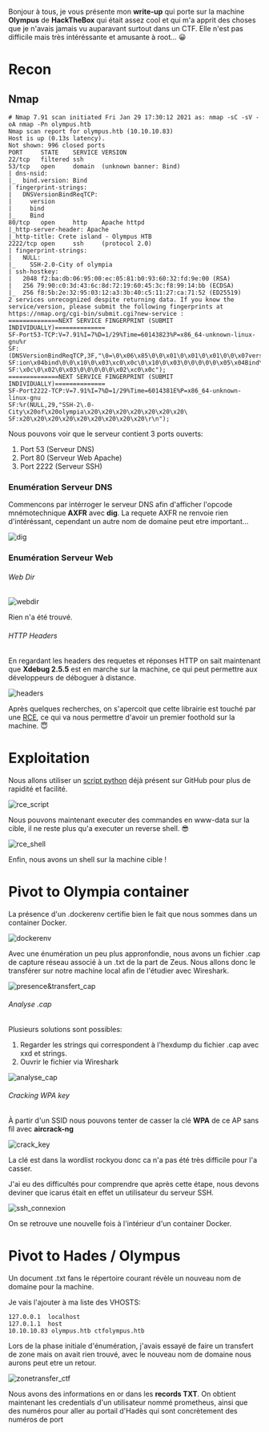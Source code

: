 Bonjour à tous, je vous présente mon **write-up** qui porte sur la machine **Olympus** de **HackTheBox** qui était assez cool et qui m'a apprit des choses que je n'avais jamais vu auparavant surtout dans un CTF. Elle n'est pas difficile mais très intéréssante et amusante à root... 😀

# Recon

## Nmap
  
```
# Nmap 7.91 scan initiated Fri Jan 29 17:30:12 2021 as: nmap -sC -sV -oA nmap -Pn olympus.htb
Nmap scan report for olympus.htb (10.10.10.83)
Host is up (0.13s latency).
Not shown: 996 closed ports
PORT     STATE    SERVICE VERSION
22/tcp   filtered ssh
53/tcp   open     domain  (unknown banner: Bind)
| dns-nsid: 
|_  bind.version: Bind
| fingerprint-strings: 
|   DNSVersionBindReqTCP: 
|     version
|     bind
|_    Bind
80/tcp   open     http    Apache httpd
|_http-server-header: Apache
|_http-title: Crete island - Olympus HTB
2222/tcp open     ssh     (protocol 2.0)
| fingerprint-strings: 
|   NULL: 
|_    SSH-2.0-City of olympia
| ssh-hostkey: 
|   2048 f2:ba:db:06:95:00:ec:05:81:b0:93:60:32:fd:9e:00 (RSA)
|   256 79:90:c0:3d:43:6c:8d:72:19:60:45:3c:f8:99:14:bb (ECDSA)
|_  256 f8:5b:2e:32:95:03:12:a3:3b:40:c5:11:27:ca:71:52 (ED25519)
2 services unrecognized despite returning data. If you know the service/version, please submit the following fingerprints at https://nmap.org/cgi-bin/submit.cgi?new-service :
==============NEXT SERVICE FINGERPRINT (SUBMIT INDIVIDUALLY)==============
SF-Port53-TCP:V=7.91%I=7%D=1/29%Time=60143823%P=x86_64-unknown-linux-gnu%r
SF:(DNSVersionBindReqTCP,3F,"\0=\0\x06\x85\0\0\x01\0\x01\0\x01\0\0\x07vers
SF:ion\x04bind\0\0\x10\0\x03\xc0\x0c\0\x10\0\x03\0\0\0\0\0\x05\x04Bind\xc0
SF:\x0c\0\x02\0\x03\0\0\0\0\0\x02\xc0\x0c");
==============NEXT SERVICE FINGERPRINT (SUBMIT INDIVIDUALLY)==============
SF-Port2222-TCP:V=7.91%I=7%D=1/29%Time=6014381E%P=x86_64-unknown-linux-gnu
SF:%r(NULL,29,"SSH-2\.0-City\x20of\x20olympia\x20\x20\x20\x20\x20\x20\x20\
SF:x20\x20\x20\x20\x20\x20\x20\x20\x20\r\n");
```


Nous pouvons voir que le serveur contient 3 ports ouverts:
1. Port 53 (Serveur DNS)
2. Port 80 (Serveur Web Apache)
3. Port 2222 (Serveur SSH)

### Enumération Serveur DNS

Commencons par intérroger le serveur DNS afin d'afficher l'opcode mnémotechnique **AXFR** avec **dig**. La requete AXFR ne renvoie rien d'intéréssant, cependant un autre nom de domaine peut etre important...

![dig](https://i.imgur.com/IvHQg4g.png)

### Enumération Serveur Web

###### Web Dir

![webdir](https://i.imgur.com/njBhSKT.png)

Rien n'a été trouvé.

###### HTTP Headers

En regardant les headers des requetes et réponses HTTP on sait maintenant que **Xdebug 2.5.5** est en marche sur la machine, ce qui peut permettre aux développeurs de déboguer à distance.

![headers](https://i.imgur.com/UPfH78c.png)

Après quelques recherches, on s'apercoit que cette librairie est touché par une [RCE](https://paper.seebug.org/397/), ce qui va nous permettre d'avoir un premier foothold sur la machine. 😇

# Exploitation

Nous allons utiliser un [script python](https://github.com/vulhub/vulhub/blob/master/php/xdebug-rce/exp.py) déjà présent sur GitHub pour plus de rapidité et facilité.

![rce_script](https://i.imgur.com/qTLDi5R.png)

Nous pouvons maintenant executer des commandes en www-data sur la cible, il ne reste plus qu'a executer un reverse shell. 😎

![rce_shell](https://i.imgur.com/XDHlNPz.png)

Enfin, nous avons un shell sur la machine cible ! 

# Pivot to Olympia container

La présence d'un .dockerenv certifie bien le fait que nous sommes dans un container Docker.

![dockerenv](https://i.imgur.com/KpJtQ8w.png)

Avec une énumération un peu plus appronfondie, nous avons un fichier .cap de capture réseau associé à un .txt de la part de Zeus. Nous allons donc le transférer sur notre machine local afin de l'étudier avec Wireshark.

![presence&transfert_cap](https://i.imgur.com/XLbOkkM.png)

###### Analyse .cap

Plusieurs solutions sont possibles:

1. Regarder les strings qui correspondent à l'hexdump du fichier .cap avec xxd et strings.
2. Ouvrir le fichier via Wireshark

![analyse_cap](https://i.imgur.com/CDPomUA.png)

###### Cracking WPA key

À partir d'un SSID nous pouvons tenter de casser la clé **WPA** de ce AP sans fil avec **aircrack-ng**

![crack_key](https://i.imgur.com/orzve4A.png)

La clé est dans la wordlist rockyou donc ca n'a pas été très difficile pour l'a casser.

J'ai eu des difficultés pour comprendre que après cette étape, nous devons deviner que icarus était en effet un utilisateur du serveur SSH.

![ssh_connexion](https://i.imgur.com/RcgLtEb.png)

On se retrouve une nouvelle fois à l'intérieur d'un container Docker.

# Pivot to Hades / Olympus

Un document .txt fans le répertoire courant révèle un nouveau nom de domaine pour la machine.

Je vais l'ajouter à ma liste des VHOSTS:

```
127.0.0.1  localhost
127.0.1.1  host
10.10.10.83	olympus.htb	ctfolympus.htb
```

Lors de la phase initiale d'énumération, j'avais essayé de faire un transfert de zone mais on avait rien trouvé, avec le nouveau nom de domaine nous aurons peut etre un retour.

![zonetransfer_ctf](https://i.imgur.com/CJuhzRQ.png)

Nous avons des informations en or dans les **records TXT**. On obtient maintenant les credentials d'un utilisateur nommé prometheus, ainsi que des numéros pour aller au portail d'Hadès qui sont concrètement des numéros de port 
